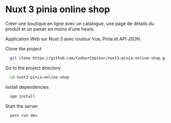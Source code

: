# Nuxt 3 pinia online shop

Créer une boutique en ligne avec un catalogue, une page de détails du produit et un panier en moins d'une heure.

Application Web sur Nuxt 3 avec routeur Vue, Pinia et API JSON.

Clone the project

```bash
  git clone https://github.com/CodeurCopieur/nuxt3-pinia-online-shop.git
```

Go to the project directory

```bash
  cd nuxt3-pinia-online-shop
```

Install dependencies

```bash
  npm install
```

Start the server

```bash
  yarn run dev
```
